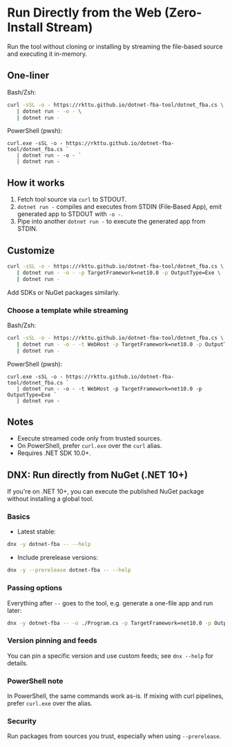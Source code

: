 # Run Directly from the Web (Zero-Install Stream)

Run the tool without cloning or installing by streaming the file-based source and executing it in-memory.

## One-liner

Bash/Zsh:

```bash
curl -sSL -o - https://rkttu.github.io/dotnet-fba-tool/dotnet_fba.cs \
   | dotnet run - -o - \
   | dotnet run -
```

PowerShell (pwsh):

```pwsh
curl.exe -sSL -o - https://rkttu.github.io/dotnet-fba-tool/dotnet_fba.cs `
   | dotnet run - -o - `
   | dotnet run -
```

## How it works

1) Fetch tool source via `curl` to STDOUT.
2) `dotnet run -` compiles and executes from STDIN (File‑Based App), emit generated app to STDOUT with `-o -`.
3) Pipe into another `dotnet run -` to execute the generated app from STDIN.

## Customize

```bash
curl -sSL -o - https://rkttu.github.io/dotnet-fba-tool/dotnet_fba.cs \
   | dotnet run - -o - -p TargetFramework=net10.0 -p OutputType=Exe \
   | dotnet run -
```

Add SDKs or NuGet packages similarly.

### Choose a template while streaming

Bash/Zsh:

```bash
curl -sSL -o - https://rkttu.github.io/dotnet-fba-tool/dotnet_fba.cs \
   | dotnet run - -o - -t WebHost -p TargetFramework=net10.0 -p OutputType=Exe \
   | dotnet run -
```

PowerShell (pwsh):

```pwsh
curl.exe -sSL -o - https://rkttu.github.io/dotnet-fba-tool/dotnet_fba.cs `
   | dotnet run - -o - -t WebHost -p TargetFramework=net10.0 -p OutputType=Exe `
   | dotnet run -
```

## Notes

- Execute streamed code only from trusted sources.
- On PowerShell, prefer `curl.exe` over the `curl` alias.
- Requires .NET SDK 10.0+.

## DNX: Run directly from NuGet (.NET 10+)

If you're on .NET 10+, you can execute the published NuGet package without installing a global tool.

### Basics

- Latest stable:

```bash
dnx -y dotnet-fba -- --help
```

- Include prerelease versions:

```bash
dnx -y --prerelease dotnet-fba -- --help
```

### Passing options

Everything after `--` goes to the tool, e.g. generate a one-file app and run later:

```bash
dnx -y dotnet-fba -- -o ./Program.cs -p TargetFramework=net10.0 -p OutputType=Exe
```

### Version pinning and feeds

You can pin a specific version and use custom feeds; see `dnx --help` for details.

### PowerShell note

In PowerShell, the same commands work as-is. If mixing with curl pipelines, prefer `curl.exe` over the alias.

### Security

Run packages from sources you trust, especially when using `--prerelease`.
